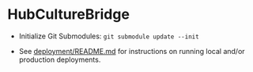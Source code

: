 # HubCultureBridge

- Initialize Git Submodules: `git submodule update --init`

- See [deployment/README.md](./deployment/README.md) for instructions on running local
and/or production deployments.

